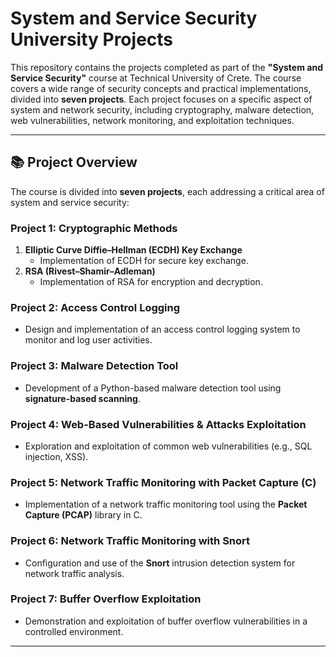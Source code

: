 # System and Service Security University Projects

This repository contains the projects completed as part of the **"System and Service Security"** course at Technical University of Crete. The course covers a wide range of security concepts and practical implementations, divided into **seven projects**. Each project focuses on a specific aspect of system and network security, including cryptography, malware detection, web vulnerabilities, network monitoring, and exploitation techniques.

---

## 📚 Project Overview

The course is divided into **seven projects**, each addressing a critical area of system and service security:

### **Project 1: Cryptographic Methods**
1. **Elliptic Curve Diffie–Hellman (ECDH) Key Exchange**  
   - Implementation of ECDH for secure key exchange.
2. **RSA (Rivest–Shamir–Adleman)**  
   - Implementation of RSA for encryption and decryption.

### **Project 2: Access Control Logging**
- Design and implementation of an access control logging system to monitor and log user activities.

### **Project 3: Malware Detection Tool**
- Development of a Python-based malware detection tool using **signature-based scanning**.

### **Project 4: Web-Based Vulnerabilities & Attacks Exploitation**
- Exploration and exploitation of common web vulnerabilities (e.g., SQL injection, XSS).

### **Project 5: Network Traffic Monitoring with Packet Capture (C)**
- Implementation of a network traffic monitoring tool using the **Packet Capture (PCAP)** library in C.

### **Project 6: Network Traffic Monitoring with Snort**
- Configuration and use of the **Snort** intrusion detection system for network traffic analysis.

### **Project 7: Buffer Overflow Exploitation**
- Demonstration and exploitation of buffer overflow vulnerabilities in a controlled environment.

---
